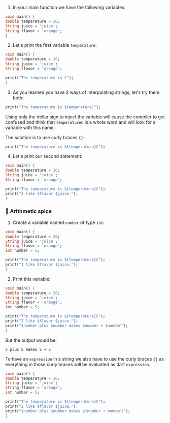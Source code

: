 1. In your main function we have the following variables:

```dart
void main() {
double temperature = 20;
String juice = 'juice';
String flavor = 'orange';
}
```

2. Let's print the first variable `temperature`:

```dart
void main() {
double temperature = 20;
String juice = 'juice';
String flavor = 'orange';

print("The temperature is C");
}
```

3. As you learned you have 2 ways of interpolating strings, let's try them both:

```dart
print("The temperature is $temperatureC");
```

Using only the dollar sign to inject the variable will cause the compiler to get confused and think that `temperatureC` is a whole word and will look for a variable with this name.

The solution is to use curly braces `{}`:

```dart
print("The temperature is ${temperature}C");
```

4. Let's print our second statement:

```dart
void main() {
double temperature = 20;
String juice = 'juice';
String flavor = 'orange';

print("The temperature is ${temperature}C");
print("I like $flavor $juice.");
}
```

### 🍋 Arithmetic spice

1. Create a variable named `number` of type `int`:

```dart
void main() {
double temperature = 20;
String juice = 'juice';
String flavor = 'orange';
int number = 5;

print("The temperature is ${temperature}C");
print("I like $flavor $juice.");
}
```

2. Print this variable:

```dart
void main() {
double temperature = 20;
String juice = 'juice';
String flavor = 'orange';
int number = 5;

print("The temperature is ${temperature}C");
print("I like $flavor $juice.");
print("$number plus $number makes $number + $number");
}
```

But the output would be:

```
5 plus 5 makes 5 + 5
```

To have an `expression` in a string we also have to use the curly braces `{}` as everything in those curly braces will be evaluated as dart `expression`.

```dart
void main() {
double temperature = 20;
String juice = 'juice';
String flavor = 'orange';
int number = 5;

print("The temperature is ${temperature}C");
print("I like $flavor $juice.");
print("$number plus $number makes ${number + number}");
}
```
